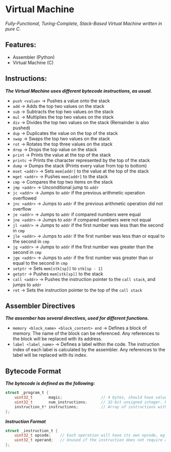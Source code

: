 # Virtual Machine
*Fully-Functional, Turing-Complete, Stack-Based Virtual Machine written in pure C.*

## Features:
* Assembler (Python)
* Virtual Machine (C)

## Instructions:
***The Virtual Machine uses different bytecode instructions, as usual.***

* `push <value>`    -> Pushes a value onto the stack
* `add`             -> Adds the top two values on the stack
* `sub`             -> Subtracts the top two values on the stack
* `mul`             -> Multiplies the top two values on the stack
* `div`             -> Divides the top two values on the stack (Remainder is also pushed)
* `dup`             -> Duplicates the value on the top of the stack
* `swap`            -> Swaps the top two values on the stack
* `rot`             -> Rotates the top three values on the stack
* `drop`            -> Drops the top value on the stack
* `print`           -> Prints the value at the top of the stack
* `printc`          -> Prints the character represented by the top of the stack
* `dump`            -> Dumps the stack (Prints every value from top to bottom)
* `mset <addr>`     -> Sets `mem[addr]` to the value at the top of the stack
* `mget <addr>`     -> Pushes `mem[addr]` to the stack
* `cmp`             -> Compares the top two items on the stack
* `jmp <addr>`      -> Unconditional jump to `addr`
* `jc <addr>`       -> Jumps to `addr` if the previous arithmetic operation overflowed
* `jnc <addr>`      -> Jumps to `addr` if the previous arithmetic operation did not overflow
* `je <addr>`       -> Jumps to `addr` if compared numbers were equal
* `jne <addr>`      -> Jumps to `addr` if compared numbers were not equal
* `jl <addr>`       -> Jumps to `addr` if the first number was less than the second in `cmp`
* `jle <addr>`      -> Jumps to `addr` if the first number was less than or equal to the second in `cmp`
* `jg <addr>`       -> Jumps to `addr` if the first number was greater than the second in `cmp`
* `jge <addr>`      -> Jumps to `addr` if the first number was greater than or equal to the second in `cmp`
* `setptr`          -> Sets `mem[stk[sp]]` to `stk[sp - 1]`
* `getptr`          -> Pushes `mem[stk[sp]]` to the stack
* `call <addr>`     -> Pushes the instruction pointer to the `call stack`, and jumps to `addr`
* `ret`             -> Sets the instruction pointer to the top of the `call stack`

## Assembler Directives
***The assember has several directives, used for different functions.***

* `memory <block_name> <block_content> end` -> Defines a block of memory. The name of the block can be referenced. Any references to the block will be replaced with its address.
* `label <label_name>` -> Defines a label within the code. The instruction index of each label is calculated by the assembler. Any references to the label will be replaced with its index.

## Bytecode Format
***The bytecode is defined as the following:***
```c
struct _program_t {
    uint32_t       magic;                 // 4 bytes, should have value 0x565343
    uint32_t       num_instructions;      // 32-bit unsigned integer. Holds the number of instructions within the program.
    instruction_t* instructions;          // Array of instructions with length "num_instructions".
};
```

***Instruction Format***
```c
struct _instruction_t {
    uint32_t opcode;    // Each operation will have its own opcode, eg `0x000000` is `push` 
    uint32_t operand;   // Unused if the instruction does not require an operand. Room for optimisation is present if memory becomes a larger concern.
};
```
